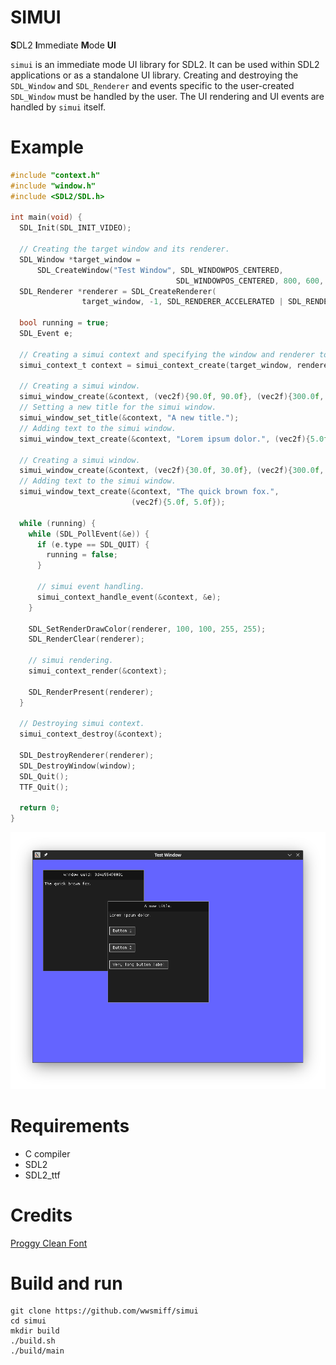 # SIMUI

**S**DL2 **I**mmediate **M**ode **UI**

`simui` is an immediate mode UI library for SDL2. It can be used within SDL2 applications or as a standalone UI library.
Creating and destroying the `SDL_Window` and `SDL_Renderer` and events specific to the user-created `SDL_Window`
must be handled by the user. The UI rendering and UI events are handled by `simui` itself.

# Example 
```c
#include "context.h"
#include "window.h"
#include <SDL2/SDL.h>

int main(void) {
  SDL_Init(SDL_INIT_VIDEO);

  // Creating the target window and its renderer.
  SDL_Window *target_window =
      SDL_CreateWindow("Test Window", SDL_WINDOWPOS_CENTERED,
                                     SDL_WINDOWPOS_CENTERED, 800, 600, SDL_WINDOW_SHOWN);
  SDL_Renderer *renderer = SDL_CreateRenderer(
                target_window, -1, SDL_RENDERER_ACCELERATED | SDL_RENDERER_PRESENTVSYNC);

  bool running = true;
  SDL_Event e;

  // Creating a simui context and specifying the window and renderer to use.
  simui_context_t context = simui_context_create(target_window, renderer);

  // Creating a simui window.
  simui_window_create(&context, (vec2f){90.0f, 90.0f}, (vec2f){300.0f, 300.0f});
  // Setting a new title for the simui window.
  simui_window_set_title(&context, "A new title.");
  // Adding text to the simui window.
  simui_window_text_create(&context, "Lorem ipsum dolor.", (vec2f){5.0f, 5.0f});

  // Creating a simui window.
  simui_window_create(&context, (vec2f){30.0f, 30.0f}, (vec2f){300.0f, 300.0f});
  // Adding text to the simui window.
  simui_window_text_create(&context, "The quick brown fox.",
                           (vec2f){5.0f, 5.0f}); 

  while (running) {
    while (SDL_PollEvent(&e)) {
      if (e.type == SDL_QUIT) {
        running = false;
      }

      // simui event handling.
      simui_context_handle_event(&context, &e);
    }

    SDL_SetRenderDrawColor(renderer, 100, 100, 255, 255);
    SDL_RenderClear(renderer);

    // simui rendering.
    simui_context_render(&context);

    SDL_RenderPresent(renderer);
  }

  // Destroying simui context.
  simui_context_destroy(&context);

  SDL_DestroyRenderer(renderer);
  SDL_DestroyWindow(window);
  SDL_Quit();
  TTF_Quit();

  return 0;
}
```

![Image not found.](screenshots/screenshot_1.png)

# Requirements
- C compiler
- SDL2
- SDL2_ttf

# Credits
[Proggy Clean Font](https://www.dafont.com/proggy-clean.font)

# Build and run
```
git clone https://github.com/wwsmiff/simui
cd simui
mkdir build
./build.sh
./build/main
```

